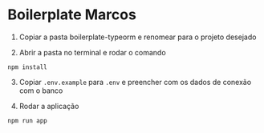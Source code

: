 # Boilerplate Marcos

1. Copiar a pasta boilerplate-typeorm e renomear para o projeto desejado

2. Abrir a pasta no terminal e rodar o comando
```
npm install
```

3. Copiar `.env.example` para `.env` e preencher com os dados de conexão com o banco

4. Rodar a aplicação
```
npm run app
```
